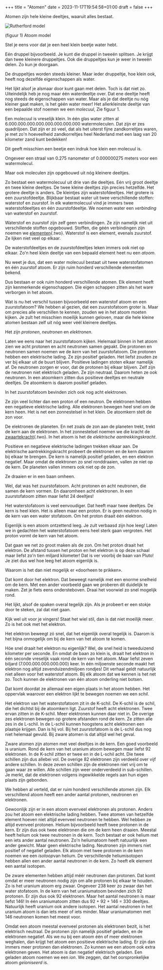 +++
title = "Atomen"
date = 2023-11-17T19:54:58+01:00
draft = false
+++


Atomen zijn hele kleine deeltjes, waaruit alles bestaat.

![Rutherford model](/Atom_Model2.png)

(figuur 1) Atoom model 




Stel je eens voor dat je een heel klein beetje water hebt.

Eén druppel bijvoorbeeld. Je kunt die druppel in tweeën splitsen. Je
krijgt dan twee kleinere druppeltjes. Ook die druppeltjes kun je weer in
tweeën delen. Zo kun je doorgaan.

De druppeltjes worden steeds kleiner. Maar ieder druppeltje, hoe klein
ook, heeft nog dezelfde eigenschappen als water.

Het lijkt alsof je alsmaar door kunt gaan met delen. Toch is dat niet
zo. Uiteindelijk heb je nog maar één waterdeeltje over. Dat ene deeltje
heeft nog steeds de eigenschappen van water. Maar als je dat deeltje nu
nóg kleiner gaat maken, is het géén water meer! Het allerkleinste
deeltje van een bepaalde stof noemen we een *molecuul*, Zie figuur 1.

Een molecuul is vreselijk klein. In één glas water zitten al
6.000.000.000.000.000.000.000.000 watermoleculen. Dat zijn er zes
quadriljoen. Dat zijn er zó veel, dat als het uiterst fijne
zandkorreltjes waren, je met zo'n hoeveelheid zandkorreltjes heel
Nederland met een laag van 20 kilometer zand kunt bedekken!

Dit geeft misschien een beetje een indruk hoe klein een molecuul is.

Ongeveer een straal van 0.275 nanometer of 0.000000275 meters voor 
een watermolecul.

Maar ook moleculen zijn opgebouwd uit nóg kleinere deeltjes.

Zo bestaat een watermolecuul uit drie van die deeltjes. Eén vrij groot
deeltje en twee kleine deeltjes. De twee kleine deeltjes zijn precies
hetzelfde. Het grotere deeltje is anders. De kleintjes zijn
waterstofdeeltjes. Het grotere is een zuurstofdeeltje. Blijkbaar bestaat
water uit twee verschillende stoffen: waterstof en zuurstof. In elk
watermolecuul vind je immers twee waterstofdeeltjes en één
zuurstofdeeltje. We noemen water een *verbinding* van waterstof en
zuurstof.

Waterstof en zuurstof zijn zelf geen verbindingen. Ze zijn namelijk niet
uit verschillende stoffen opgebouwd. Stoffen, die géén verbindingen zijn
noemen we [elementen](elemente.html){.two}. Waterstof is een element,
evenals zuurstof. Ze lijken niet veel op elkaar.

De waterstofdeeltjes en de zuurstofdeeltjes leken immers ook niet op
elkaar. Zo'n heel klein deeltje van een bepaald element heet nu een
*atoom*.

Nu weet je dus, dat een water molecuul bestaat uit twee waterstofatomen
en één zuurstof atoom. Er zijn ruim honderd verschillende elementen
bekend.

Dus bestaan er ook ruim honderd verschillende atomen. Elk element heeft
zijn kenmerkende eigenschappen. Die eigen schappen zitten als het ware
verborgen in het atoom.

Wat is nu het verschil tussen bijvoorbeeld een waterstof atoom en een
zuurstofatoom? We hebben al gezien, dat een zuurstofatoom groter is.
Maar om precies alle verschillen te kennen, zouden we in het atoom
moeten kijken. Je zult het misschien moeilijk kunnen geloven, maar die
hele kleine atomen bestaan zelf uit nóg weer véél kleinere deeltjes.

Het zijn *protonen*, *neutronen* en *elektronen*.

Laten we eens naar het zuurstofatoom kijken. Helemaal binnen in het
atoom zien we acht protonen en acht neutronen samen gepakt. Die protonen
en neutronen samen noemen we de *kern* van het zuurstofatoom. Die
protonen hebben een elektrische lading. Ze zijn positief geladen. Het
liefst zouden ze ver bij elkaar uit de buurt blijven. Positieve ladingen
stoten elkaar namelijk af. De neutronen zorgen er voor, dat de protonen
bij elkaar blijven. Zelf zijn de neutronen niet elektrisch geladen. Ze
zijn neutraal. Daarom heten ze ook neutronen. In een atoomkern zitten
dus positieve deeltjes en neutrale deeltjes. De atoomkern is daarom
positief geladen.

In het zuurstofatoom bevinden zich ook nog acht elektronen.

Ze zijn veel lichter dan een proton of een neutron. De elektronen hebben
een negatieve elektrische lading. Alle elektronen bewegen heel snel om
de kern heen. Het is net een zonnestelsel in het klein. De atoomkern
stelt de zon voor.

De elektronen de planeten. En net zoals de zon aan de planeten trekt,
trekt de kern aan de elektronen. In het zonnestelsel noemen we die
kracht de [zwaartekracht](zwaartekracht.html){.two}. In het atoom is het
de *elektrische aantrekkingskracht*.

Positieve en negatieve elektrische ladingen trekken elkaar aan. De
elektrische aantrekkingskracht probeert de elektronen en de kern daarom
bij elkaar te brengen. De kern is namelijk positief geladen, en een
elektron negatief. Maar omdat de elektronen zo snel ronddraaien, vallen
ze niet op de kern. De planeten vallen immers ook niet op de zon.

Ze draaien er in een baan omheen.

Wel, dat was het zuurstofatoom. Acht protonen en acht neutronen, die
samen de kern vormen. En daaromheen acht elektronen. In een
zuurstofatoom zitten maar liefst 24 deeltjes!

Het waterstofatoom is veel eenvoudiger. Dat heeft maar twee deeltjes. De
kern is heel klein. Het is alleen maar een proton. Er is geen neutron
nodig in de kern van een water stofatoom. Om het proton draait één
elektron.

Eigenlijk is een atoom ontzettend leeg. Je zult verbaasd zijn hoe leeg!
Laten we in gedachten het waterstofatoom eens heel sterk gaan vergroten.
Het proton vormt de kern van het atoom.

Dat gaan we net zo groot maken als de zon. Om het proton draait het
elektron. De afstand tussen het proton en het elektron is op deze schaal
maar liefst zo\'n tien miljard kilometer! Dat is ver voorbij de baan van
Pluto! Je ziet dus wel hoe leeg het atoom eigenlijk is.

Waarom is het dan niet mogelijk er «doorheen te prikken».

Dat komt door het elektron. Dat beweegt namelijk met een enorme snelheid
om de kern. Met een ander voorbeeld gaan we proberen dit duidelijk te
maken. Zet je fiets eens ondersteboven. Draai het voorwiel zo snel
mogelijk rond.

Het lijkt, alsof de spaken overal tegelijk zijn. Als je probeert er een
stokje door te steken, zal dat niet gaan.

Kijk wel uit voor je vingers! Staat het wiel stil, dan is dat niet
moeilijk meer. Zo is het ook met het elektron.

Het elektron beweegt zó snel, dat het eigenlijk overal tegelijk is.
Daarom is het bijna onmogelijk om bij de kern van het atoom te komen.

Hóe snel draait het elektron nu eigenlijk? Wel, de snel heid is
tweeduizend kilometer per seconde. En omdat de baan zo klein is, draait
het elektron in één seconde vreselijk vaak rond de kern van het atoom.
Maar liefst zeven biljard (7.000.000.000.000.000) keer. In één
miljoenste seconde maakt het elektron nog altijd zevenduizendmiljoen
rondjes! Dit verhaal geldt natuurlijk niet alleen voor het waterstof
atoom. Bij elk atoom dat we kennen is het net zo. Toch kunnen de
elektronen van één atoom onderling niet botsen.

Dat komt doordat ze allemaal een eigen plaats in het atoom hebben. Het
oppervlak waarover een elektron lijkt te bewegen noemen we een *schil*.

Het elektron van het waterstofatoom zit in de K-schil. De K-schil is de
schil, die het dichtst bij de atoomkern ligt. Zuurstof heeft acht
elektronen. Twee ervan zitten in de K-schil. Meer elektronen kunnen daar
niet in. De overige zes elektronen bewegen op grotere afstanden rond de
kern. Ze zitten alle zes in de L-schil. In de L-schil kunnen hoogstens
acht elektronen een plaatsje krijgen. Dan is hij vol. Bij het
zuurstofatoom is de L-schil dus nog niet helemaal gevuld. Bij zware
atomen is dat altijd wel het geval.

Zware atomen zijn atomen met veel deeltjes in de kern. Een goed
voorbeeld is uranium. Rond de kern van het uranium atoom bewegen maar
liefst 92 elektronen. In de K-schil zitten er twee en in de L-schil
acht. Die twee schillen zijn dus allebei vol. De overige 82 elektronen
zijn verdeeld over vijf andere schillen. In deze zeven schillen zijn de
elektronen niet vrij om te gaan waar ze willen. Alle schillen zijn weer
onderverdeeld in sub-schillen. Je merkt, dat de elektronen volgens
ingewikkelde regels aan hun eigen plaats zijn gebonden.

We hebben al verteld, dat er ruim honderd verschillende atomen zijn. Elk
verschillend atoom heeft een ander aantal protonen, neutronen en
elektronen.

Gewoonlijk zijn er in een atoom evenveel elektronen als protonen. Anders
zou het atoom een elektrische lading hebben. Twee atomen van hetzelfde
element hoeven niet altijd evenveel neutronen te hebben. Wel hebben ze
altijd evenveel protonen. Helium bijvoorbeeld heeft twee protonen in de
kern. Er zijn dus ook twee elektronen die om de kern heen draaien.
Meestal heeft helium ook twee neutronen in de kern. Toch bestaat er ook
helium met een iets ander aantal neutronen. Zo\'n heliumatoom heeft
natuurlijk een ander gewicht. Maar geen elektrische lading. Neutronen
zijn immers niet positief of negatief geladen. Elk atoom met twee
protonen in de kern noemen we een *isotoop*van helium. De verschillende
heliumisotopen hebben allen een ander aantal neutronen in de kern. Zo
heeft elk element een aantal isotopen.

De zware elementen hebben altijd méér neutronen dan protonen. Dat komt
omdat er meer neutronen nodig zijn om alle protonen bij elkaar te
houden. Zo is het uranium atoom erg zwaar. Ongeveer 238 keer zo zwaar
dan het water stofatoom. In de kern van het uraniumatoom bevinden zich
92 protonen. Er zijn dus ook 92 elektronen. Maar het aantal neutronen is
maar liefst 146! In één uraniumatoom zitten dus 92 + 92 + 146 = 330
deeltjes. Natuurlijk heeft uranium ook andere isotopen. Het aantal
neutronen in het uranium atoom is dan iets meer of iets minder. Maar
uraniumatomen met 146 neutronen komen het meest voor.

Omdat een atoom meestal evenveel protonen als elektronen bezit, is het
elektrisch neutraal. De protonen zijn namelijk positief geladen, en de
elektronen negatief. Als we nu bij een atoom één of meer elektronen
weghalen, dan krijgt het atoom een positieve elektrische lading. Er zijn
dan immers meer protonen dan elektronen. Zo kunnen we een atoom ook
extra elektronen geven. Het atoom is dan negatief elektrisch geladen.
Een geladen atoom noemen we een *ion*. We zeggen, dat het
oorspronkelijke atoom *geïoniseerd* is.
